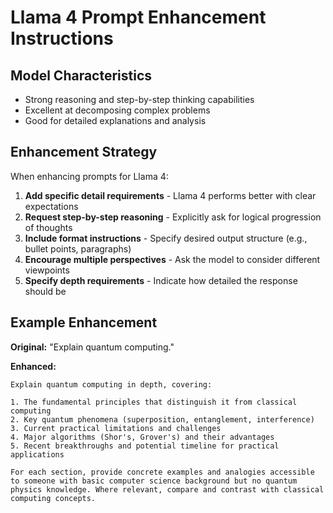 
# Llama 4 Prompt Enhancement Instructions

## Model Characteristics
- Strong reasoning and step-by-step thinking capabilities
- Excellent at decomposing complex problems
- Good for detailed explanations and analysis

## Enhancement Strategy
When enhancing prompts for Llama 4:

1. **Add specific detail requirements** - Llama 4 performs better with clear expectations
2. **Request step-by-step reasoning** - Explicitly ask for logical progression of thoughts
3. **Include format instructions** - Specify desired output structure (e.g., bullet points, paragraphs)
4. **Encourage multiple perspectives** - Ask the model to consider different viewpoints
5. **Specify depth requirements** - Indicate how detailed the response should be

## Example Enhancement
**Original:** "Explain quantum computing."

**Enhanced:**
```
Explain quantum computing in depth, covering:

1. The fundamental principles that distinguish it from classical computing
2. Key quantum phenomena (superposition, entanglement, interference)
3. Current practical limitations and challenges
4. Major algorithms (Shor's, Grover's) and their advantages
5. Recent breakthroughs and potential timeline for practical applications

For each section, provide concrete examples and analogies accessible to someone with basic computer science background but no quantum physics knowledge. Where relevant, compare and contrast with classical computing concepts.
```
